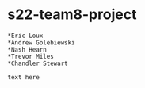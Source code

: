 # s22-team8-project
    *Eric Loux
    *Andrew Golebiewski
    *Nash Hearn
    *Trevor Miles
    *Chandler Stewart
    
    text here

